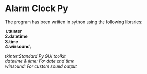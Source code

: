 # Alarm Clock Py
The program has been written in python using the following libraries:

**1.tkinter**\
**2.datetime**\
**3.time**\
**4.winsound**\

_tkinter:Standard Py GUI toolkit_\
_datetime & time: For date and time_\
_winsound: For custom sound output_

